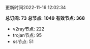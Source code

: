 更新时间2022-11-16 12:02:34

**总订阅: 73**
**总节点: 1049**
**有效节点: 368**
- v2ray节点: 222
- trojan节点: 95
- ss节点: 51
